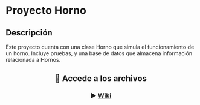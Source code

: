 # Proyecto Horno
## Descripción
Este proyecto cuenta con una clase Horno que simula el funcionamiento de un horno. Incluye pruebas, y una base de datos que almacena información relacionada a Hornos.
<h2 align='center' >📕 Accede a los archivos</h2>

<h3 align='center' >▶ <a href="https://github.com/MagaBechis/ProyectoEvidencia4/wiki" align='center'>Wiki </a></h3>
